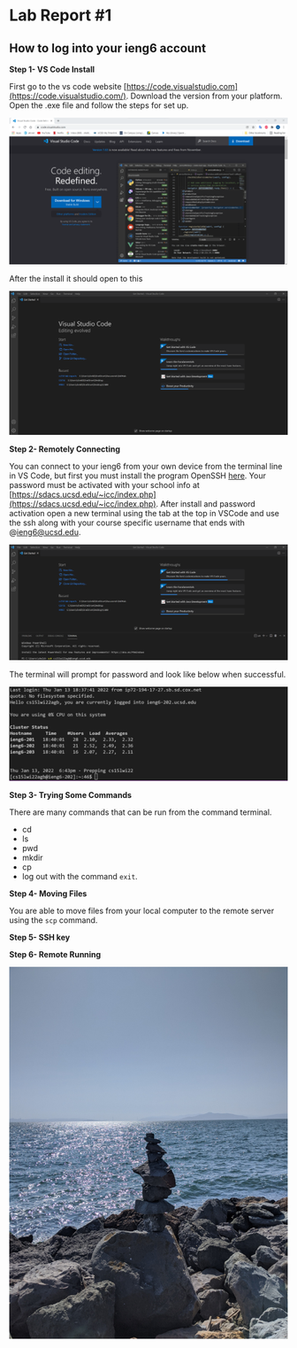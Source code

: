 # Lab Report #1
## How to log into your ieng6 account
**Step 1- VS Code Install**

First go to the vs code website [https://code.visualstudio.com](https://code.visualstudio.com/). Download the version from your platform. Open the .exe file and follow the steps for set up. 

![VScodesc](VsCodeSC.png)

After the install it should open to this

![VScode](VSCodeIntro.png)

**Step 2- Remotely Connecting**

You can connect to your ieng6 from your own device from the terminal line in VS Code, but first you must install the program OpenSSH [here](https://docs.microsoft.com/en-us/windows-server/administration/openssh/openssh_install_firstuse). Your password must be activated with your school info at [https://sdacs.ucsd.edu/~icc/index.php](https://sdacs.ucsd.edu/~icc/index.php). After install and password activation open a new terminal using the tab at the top in VSCode and use the ssh along with your course specific username that ends with @ieng6@ucsd.edu.

![sshCommand](SSHCommand.png)

The terminal will prompt for password and look like below when successful.


![sshIn](sshlogin.png)





**Step 3- Trying Some Commands**

There are many commands that can be run from the command terminal.

* cd
* ls
* pwd
* mkdir
* cp
* log out with the command `exit`.


**Step 4- Moving Files**

You are able to move files from your local computer to the remote server using the `scp` command.


**Step 5- SSH key**


**Step 6- Remote Running**


![Image](rocks.jpg)